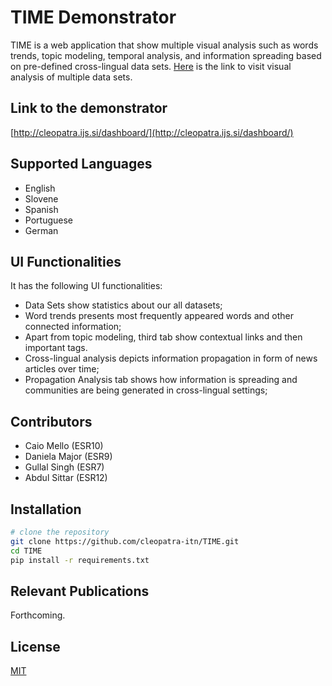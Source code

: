 # TIME Demonstrator
TIME is a web application that show multiple visual analysis such as words trends, topic modeling, temporal analysis, and information spreading based on pre-defined cross-lingual data sets. [Here](http://cleopatra.ijs.si/dashboard/) is the link to visit visual analysis of multiple data sets.

## Link to the demonstrator
[http://cleopatra.ijs.si/dashboard/](http://cleopatra.ijs.si/dashboard/)

## Supported Languages
- English 
- Slovene 
- Spanish 
- Portuguese 
- German 

## UI Functionalities
It has the following UI functionalities:
- Data Sets show statistics about our all datasets;
- Word trends presents most frequently appeared words and other connected information;
- Apart from topic modeling, third tab show contextual links and then important tags.
- Cross-lingual analysis depicts information propagation in form of news articles over time;
- Propagation Analysis tab shows how information is spreading and communities are being generated in cross-lingual settings;

## Contributors
- Caio Mello (ESR10)
- Daniela Major (ESR9)
- Gullal Singh (ESR7)
- Abdul Sittar (ESR12)

## Installation
``` bash
# clone the repository
git clone https://github.com/cleopatra-itn/TIME.git
cd TIME
pip install -r requirements.txt
```
## Relevant Publications
Forthcoming.

## License
[MIT](https://choosealicense.com/licenses/mit/)
